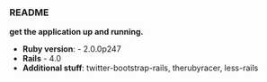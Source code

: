 ### README
**get the application up and running.**

* **Ruby version**: - 2.0.0p247
* **Rails** - 4.0
* **Additional stuff**: twitter-bootstrap-rails, therubyracer, less-rails 
